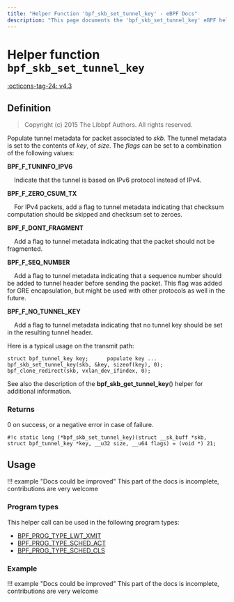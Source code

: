 ```yaml
---
title: "Helper Function 'bpf_skb_set_tunnel_key' - eBPF Docs"
description: "This page documents the 'bpf_skb_set_tunnel_key' eBPF helper function, including its defintion, usage, program types that can use it, and examples."
---
```

# Helper function `bpf_skb_set_tunnel_key`

<!-- [FEATURE_TAG](bpf_skb_set_tunnel_key) -->
[:octicons-tag-24: v4.3](https://github.com/torvalds/linux/commit/d3aa45ce6b94c65b83971257317867db13e5f492)
<!-- [/FEATURE_TAG] -->

## Definition

> Copyright (c) 2015 The Libbpf Authors. All rights reserved.


<!-- [HELPER_FUNC_DEF] -->
Populate tunnel metadata for packet associated to _skb._ The tunnel metadata is set to the contents of _key_, of _size_. The _flags_ can be set to a combination of the following values:

**BPF_F_TUNINFO_IPV6**

&nbsp;&nbsp;&nbsp;&nbsp;Indicate that the tunnel is based on IPv6 protocol instead of IPv4.

**BPF_F_ZERO_CSUM_TX**

&nbsp;&nbsp;&nbsp;&nbsp;For IPv4 packets, add a flag to tunnel metadata indicating that checksum computation should be skipped and checksum set to zeroes.

**BPF_F_DONT_FRAGMENT**

&nbsp;&nbsp;&nbsp;&nbsp;Add a flag to tunnel metadata indicating that the packet should not be fragmented.

**BPF_F_SEQ_NUMBER**

&nbsp;&nbsp;&nbsp;&nbsp;Add a flag to tunnel metadata indicating that a sequence number should be added to tunnel header before sending the packet. This flag was added for GRE encapsulation, but might be used with other protocols as well in the future.

**BPF_F_NO_TUNNEL_KEY**

&nbsp;&nbsp;&nbsp;&nbsp;Add a flag to tunnel metadata indicating that no tunnel key should be set in the resulting tunnel header.

Here is a typical usage on the transmit path:

```
struct bpf_tunnel_key key;      populate key ... bpf_skb_set_tunnel_key(skb, &key, sizeof(key), 0); bpf_clone_redirect(skb, vxlan_dev_ifindex, 0);
```

See also the description of the **bpf_skb_get_tunnel_key**() helper for additional information.

### Returns

0 on success, or a negative error in case of failure.

`#!c static long (*bpf_skb_set_tunnel_key)(struct __sk_buff *skb, struct bpf_tunnel_key *key, __u32 size, __u64 flags) = (void *) 21;`
<!-- [/HELPER_FUNC_DEF] -->

## Usage

!!! example "Docs could be improved"
    This part of the docs is incomplete, contributions are very welcome

### Program types

This helper call can be used in the following program types:

<!-- DO NOT EDIT MANUALLY -->
<!-- [HELPER_FUNC_PROG_REF] -->
 * [BPF_PROG_TYPE_LWT_XMIT](../program-type/BPF_PROG_TYPE_LWT_XMIT.md)
 * [BPF_PROG_TYPE_SCHED_ACT](../program-type/BPF_PROG_TYPE_SCHED_ACT.md)
 * [BPF_PROG_TYPE_SCHED_CLS](../program-type/BPF_PROG_TYPE_SCHED_CLS.md)
<!-- [/HELPER_FUNC_PROG_REF] -->

### Example

!!! example "Docs could be improved"
    This part of the docs is incomplete, contributions are very welcome
